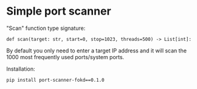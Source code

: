 # Simple port scanner

"Scan" function type signature:

```
def scan(target: str, start=0, stop=1023, threads=500) -> List[int]:
```

By default you only need to enter a target IP address and it will scan the 1000 most frequently used ports/system ports.

Installation:

```
pip install port-scanner-fokd==0.1.0
```
